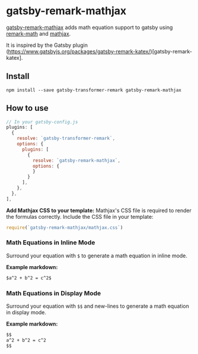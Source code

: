 # gatsby-remark-mathjax

[gatsby-remark-mathjax][1] adds math equation support to gatsby using
[remark-math][2] and [mathjax][3].

It is inspired by the Gatsby plugin (https://www.gatsbyjs.org/packages/gatsby-remark-katex/)[gatsby-remark-katex].

## Install

`npm install --save gatsby-transformer-remark gatsby-remark-mathjax`

## How to use

```javascript
// In your gatsby-config.js
plugins: [
  {
    resolve: `gatsby-transformer-remark`,
    options: {
      plugins: [
        {
          resolve: `gatsby-remark-mathjax`,
          options: {
          }
        }
      ],
    },
  },
],
```

**Add Mathjax CSS to your template:** Mathjax's CSS file is required to render the formulas correctly. Include the CSS file in your template:

```javascript
require(`gatsby-remark-mathjax/mathjax.css`)
```

### Math Equations in Inline Mode

Surround your equation with `$` to generate a math equation in inline mode.

**Example markdown:**

```markdown
$a^2 + b^2 = c^2$
```

### Math Equations in Display Mode

Surround your equation with `$$` and new-lines to generate a math equation in
display mode.

**Example markdown:**

```markdown
$$
a^2 + b^2 = c^2
$$
```

[1]: https://github.com/janmarthedal/gatsby-remark-mathjax/
[2]: https://github.com/Rokt33r/remark-math
[3]: https://www.mathjax.org
